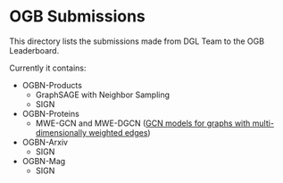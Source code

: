 # OGB Submissions

This directory lists the submissions made from DGL Team to the OGB Leaderboard.

Currently it contains:

* OGBN-Products
  * GraphSAGE with Neighbor Sampling
  * SIGN
* OGBN-Proteins
  * MWE-GCN and MWE-DGCN ([GCN models for graphs with multi-dimensionally weighted edges](https://cims.nyu.edu/~chenzh/files/GCN_with_edge_weights.pdf))
* OGBN-Arxiv
  * SIGN
* OGBN-Mag
  * SIGN
